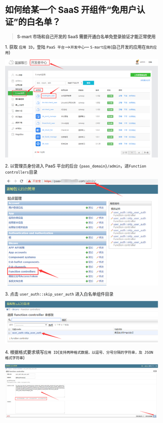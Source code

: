 # 如何给某一个 SaaS 开组件“免用户认证”的白名单？

> **S-mart 市场和自己开发的 SaaS 需要开通白名单免登录验证才能正常使用**

1\. 获取 `应用 ID`，登陆 `PaaS 平台`—>`开发中心`— `S-mart应用`(自己开发的应用在`我的应用`)

![image.png](../assets/id4.png)

2\. 以管理员身份进入 PaaS 平台的后台 `{paas_domain}/admin`，进`Function controllers`目录

![image.png](../assets/id1.png)

3\. 点击 `user_auth::skip_user_auth` 进入白名单组件目录

![image.png](../assets/id2.png)

4\. 根据格式要求填写`应用 ID`(`支持两种格式数据，以逗号、分号分隔的字符串，及 JSON 格式字符串`)

![image.png](../assets/id3.png)
